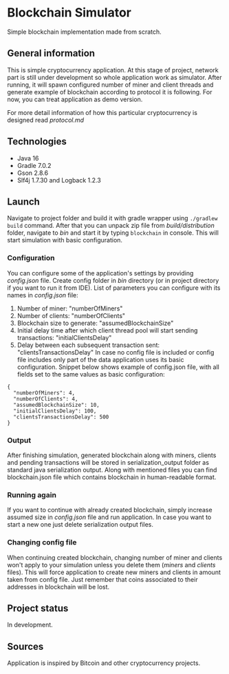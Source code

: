 # Blockchain Simulator
Simple blockchain implementation made from scratch.

## General information
This is simple cryptocurrency application. At this stage of project, network part is still under development so 
whole application work as simulator. After running, it will spawn configured number of miner and 
client threads and generate example of blockchain according to protocol it is following. For now, you can treat 
application as demo version.

For more detail information of how this particular cryptocurrency is designed read _protocol.md_

## Technologies
* Java 16
* Gradle 7.0.2
* Gson 2.8.6
* Slf4j 1.7.30 and Logback 1.2.3

## Launch
Navigate to project folder and build it with gradle wrapper using `./gradlew build` command. After that you can unpack
zip file from _build/distribution_ folder, navigate to _bin_ and start it by typing `blockchain` in console. This will 
start simulation with basic configuration.

### Configuration
You can configure some of the application's settings by providing _config.json_ file. Create config folder in _bin_ 
directory (or in project directory if you want to run it from IDE). 
List of parameters you can configure with its names in _config.json_ file:
1. Number of miner: "numberOfMiners"
2. Number of clients: "numberOfClients"
3. Blockchain size to generate: "assumedBlockchainSize"
4. Initial delay time after which client thread pool will start sending transactions: "initialClientsDelay"
5. Delay between each subsequent transaction sent: "clientsTransactionsDelay"
In case no config file is included or config file includes only part of the data application uses its basic configuration.
Snippet below shows example of config.json file, with all fields set to the same values as basic configuration:

~~~
{
  "numberOfMiners": 4,
  "numberOfClients": 4,
  "assumedBlockchainSize": 10,
  "initialClientsDelay": 100,
  "clientsTransactionsDelay": 500
}
~~~
### Output
After finishing simulation, generated blockchain along with miners, clients and pending transactions will be stored 
in serialization_output folder as standard java serialization output. Along with mentioned files you can find 
blockchain.json file which contains blockchain in human-readable format.

### Running again
If you want to continue with already created blockchain, simply increase assumed size in _config.json_ file and run 
application. In case you want to start a new one just delete serialization output files.

### Changing config file
When continuing created blockchain, changing number of miner and clients won't apply to your simulation unless you 
delete them (_miners_ and _clients_ files). This will force application to create new miners and clients in amount 
taken from config file. Just remember that coins associated to their addresses in blockchain will be lost.

## Project status
In development. 

## Sources
Application is inspired by Bitcoin and other cryptocurrency projects.